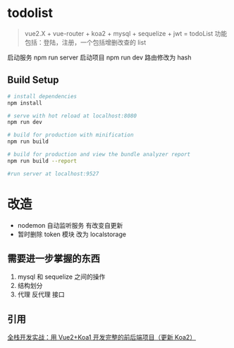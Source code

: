 # todolist

> vue2.X + vue-router + koa2 + mysql + sequelize + jwt = todoList
> 功能包括：登陆，注册，一个包括增删改查的 list

启动服务 npm run server
启动项目 npm run dev
路由修改为 hash

## Build Setup

```bash
# install dependencies
npm install

# serve with hot reload at localhost:8080
npm run dev

# build for production with minification
npm run build

# build for production and view the bundle analyzer report
npm run build --report

#run server at localhost:9527
```

# 改造

- nodemon 自动监听服务 有改变自更新
- 暂时删除 token 模块 改为 localstorage

## 需要进一步掌握的东西

1. mysql 和 sequelize 之间的操作
2. 结构划分
3. 代理 反代理 接口

## 引用

[全栈开发实战：用 Vue2+Koa1 开发完整的前后端项目（更新 Koa2）](https://molunerfinn.com/Vue+Koa/)
